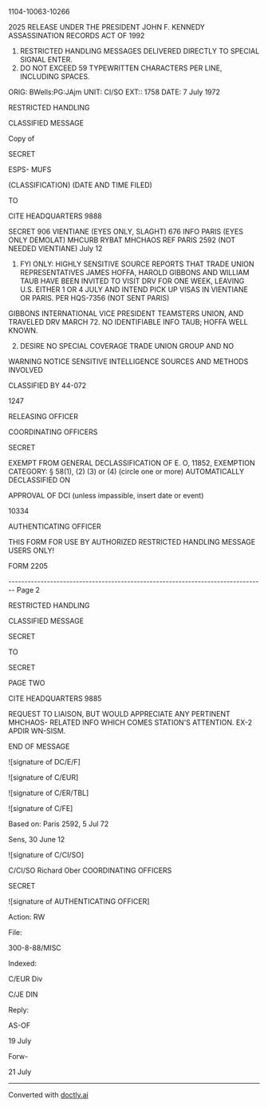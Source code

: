 1104-10063-10266

2025 RELEASE UNDER THE PRESIDENT JOHN F. KENNEDY ASSASSINATION RECORDS ACT OF 1992

1. RESTRICTED HANDLING MESSAGES DELIVERED DIRECTLY TO SPECIAL SIGNAL ENTER.
2. DO NOT EXCEED 59 TYPEWRITTEN CHARACTERS PER LINE, INCLUDING SPACES.

ORIG: BWells:PG:JAjm
UNIT: CI/SO
EXT:: 1758
DATE: 7 July 1972

RESTRICTED HANDLING

CLASSIFIED MESSAGE

Copy of

SECRET

ESPS- MUFS

(CLASSIFICATION)
(DATE AND TIME FILED)

TO

CITE HEADQUARTERS 9888

SECRET
906
VIENTIANE (EYES ONLY, SLAGHT)
676
INFO PARIS (EYES ONLY DEMOLAT)
MHCURB RYBAT MHCHAOS
REF PARIS 2592 (NOT NEEDED VIENTIANE) July 12

1. FYI ONLY: HIGHLY SENSITIVE SOURCE REPORTS THAT TRADE
   UNION REPRESENTATIVES JAMES HOFFA, HAROLD GIBBONS
   AND WILLIAM TAUB HAVE BEEN INVITED TO VISIT DRV FOR ONE
   WEEK, LEAVING U.S. EITHER 1 OR 4 JULY AND INTEND PICK UP
   VISAS IN VIENTIANE OR PARIS. PER HQS-7356 (NOT SENT PARIS)

GIBBONS INTERNATIONAL VICE PRESIDENT TEAMSTERS UNION, AND
TRAVELED DRV MARCH 72. NO IDENTIFIABLE INFO TAUB; HOFFA
WELL KNOWN.

2. DESIRE NO SPECIAL COVERAGE TRADE UNION GROUP AND NO

WARNING NOTICE
SENSITIVE INTELLIGENCE SOURCES
AND METHODS INVOLVED

CLASSIFIED BY 44-072

1247

RELEASING OFFICER

COORDINATING OFFICERS

SECRET

EXEMPT FROM GENERAL DECLASSIFICATION
OF E. O, 11852, EXEMPTION CATEGORY:
§ 58(1), (2) (3) or (4) (circle one or more)
AUTOMATICALLY DECLASSIFIED ON

APPROVAL OF DCI
(unless impassible, insert date or event)

10334

AUTHENTICATING OFFICER

THIS FORM FOR USE BY AUTHORIZED RESTRICTED HANDLING MESSAGE USERS ONLY!

FORM 2205


-------------------------------------------------------------------------------- Page 2

RESTRICTED HANDLING

CLASSIFIED MESSAGE

SECRET

TO

SECRET

PAGE TWO

CITE HEADQUARTERS 9885

REQUEST TO LIAISON, BUT WOULD APPRECIATE ANY PERTINENT MHCHAOS-
RELATED INFO WHICH COMES STATION'S ATTENTION. EX-2 APDIR WN-SISM.

END OF MESSAGE

![signature of DC/E/F]

![signature of C/EUR]

![signature of C/ER/TBL]

![signature of C/FE]

Based on: Paris 2592, 5 Jul 72

Sens, 30 June 12

![signature of C/CI/SO]

C/CI/SO Richard Ober COORDINATING OFFICERS

SECRET

![signature of AUTHENTICATING OFFICER]

Action: RW

File:

300-8-88/MISC

Indexed:

C/EUR Div

C/JE DIN

Reply:

AS-OF

19 July

Forw-

21 July


---
Converted with [doctly.ai](https://doctly.ai)